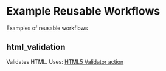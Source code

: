 # Example Reusable Workflows

Examples of reusable workflows

## html_validation

Validates HTML. Uses: [HTML5 Validator action](https://github.com/marketplace/actions/html5-validator)
